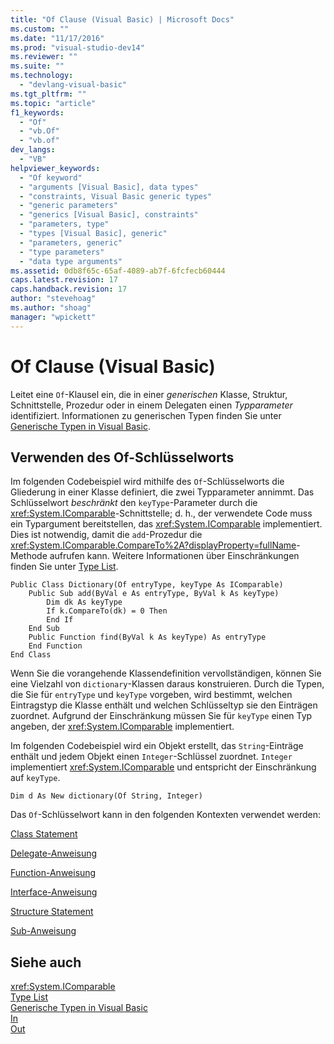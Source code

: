 ```yaml
---
title: "Of Clause (Visual Basic) | Microsoft Docs"
ms.custom: ""
ms.date: "11/17/2016"
ms.prod: "visual-studio-dev14"
ms.reviewer: ""
ms.suite: ""
ms.technology: 
  - "devlang-visual-basic"
ms.tgt_pltfrm: ""
ms.topic: "article"
f1_keywords: 
  - "Of"
  - "vb.Of"
  - "vb.of"
dev_langs: 
  - "VB"
helpviewer_keywords: 
  - "Of keyword"
  - "arguments [Visual Basic], data types"
  - "constraints, Visual Basic generic types"
  - "generic parameters"
  - "generics [Visual Basic], constraints"
  - "parameters, type"
  - "types [Visual Basic], generic"
  - "parameters, generic"
  - "type parameters"
  - "data type arguments"
ms.assetid: 0db8f65c-65af-4089-ab7f-6fcfecb60444
caps.latest.revision: 17
caps.handback.revision: 17
author: "stevehoag"
ms.author: "shoag"
manager: "wpickett"
---
```

# Of Clause (Visual Basic)
Leitet eine `Of`\-Klausel ein, die in einer *generischen* Klasse, Struktur, Schnittstelle, Prozedur oder in einem Delegaten einen *Typparameter* identifiziert.  Informationen zu generischen Typen finden Sie unter [Generische Typen in Visual Basic](../../../visual-basic/programming-guide/language-features/data-types/generic-types.md).  
  
## Verwenden des Of\-Schlüsselworts  
 Im folgenden Codebeispiel wird mithilfe des `Of`\-Schlüsselworts die Gliederung in einer Klasse definiert, die zwei Typparameter annimmt.  Das Schlüsselwort *beschränkt* den `keyType`\-Parameter durch die <xref:System.IComparable>\-Schnittstelle; d. h., der verwendete Code muss ein Typargument bereitstellen, das <xref:System.IComparable> implementiert.  Dies ist notwendig, damit die `add`\-Prozedur die <xref:System.IComparable.CompareTo%2A?displayProperty=fullName>\-Methode aufrufen kann.  Weitere Informationen über Einschränkungen finden Sie unter [Type List](../../../visual-basic/language-reference/statements/type-list.md).  
  
```  
Public Class Dictionary(Of entryType, keyType As IComparable)  
    Public Sub add(ByVal e As entryType, ByVal k As keyType)  
        Dim dk As keyType  
        If k.CompareTo(dk) = 0 Then  
        End If  
    End Sub  
    Public Function find(ByVal k As keyType) As entryType  
    End Function  
End Class  
```  
  
 Wenn Sie die vorangehende Klassendefinition vervollständigen, können Sie eine Vielzahl von `dictionary`\-Klassen daraus konstruieren.  Durch die Typen, die Sie für `entryType` und `keyType` vorgeben, wird bestimmt, welchen Eintragstyp die Klasse enthält und welchen Schlüsseltyp sie den Einträgen zuordnet.  Aufgrund der Einschränkung müssen Sie für `keyType` einen Typ angeben, der <xref:System.IComparable> implementiert.  
  
 Im folgenden Codebeispiel wird ein Objekt erstellt, das `String`\-Einträge enthält und jedem Objekt einen `Integer`\-Schlüssel zuordnet.  `Integer` implementiert <xref:System.IComparable> und entspricht der Einschränkung auf `keyType`.  
  
```  
Dim d As New dictionary(Of String, Integer)  
```  
  
 Das `Of`\-Schlüsselwort kann in den folgenden Kontexten verwendet werden:  
  
 [Class Statement](../../../visual-basic/language-reference/statements/class-statement.md)  
  
 [Delegate\-Anweisung](../../../visual-basic/language-reference/statements/delegate-statement.md)  
  
 [Function\-Anweisung](../../../visual-basic/language-reference/statements/function-statement.md)  
  
 [Interface\-Anweisung](../../../visual-basic/language-reference/statements/interface-statement.md)  
  
 [Structure Statement](../../../visual-basic/language-reference/statements/structure-statement.md)  
  
 [Sub\-Anweisung](../../../visual-basic/language-reference/statements/sub-statement.md)  
  
## Siehe auch  
 <xref:System.IComparable>   
 [Type List](../../../visual-basic/language-reference/statements/type-list.md)   
 [Generische Typen in Visual Basic](../../../visual-basic/programming-guide/language-features/data-types/generic-types.md)   
 [In](../../../visual-basic/language-reference/modifiers/in-generic-modifier.md)   
 [Out](../../../visual-basic/language-reference/modifiers/out-generic-modifier.md)